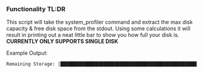 ### Functionality TL:DR
This script will take the system_profiler command and extract the max disk capacity & free disk space from the stdout.
Using some calculations it will result in printing out a neat little bar to show you how full your disk is.
**CURRENTLY ONLY SUPPORTS SINGLE DISK**

Example Output:
```bash
Remaining Storage: |██████████████████████████████████████████████████████████████--------------------------------------| 62.20% Full
```

